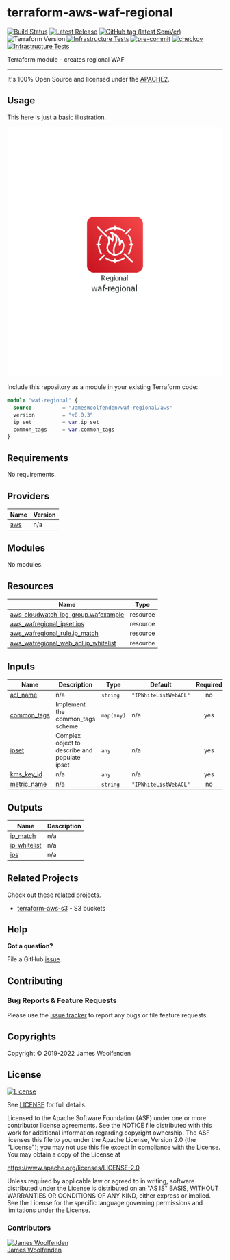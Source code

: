 # terraform-aws-waf-regional

[![Build Status](https://github.com/JamesWoolfenden/terraform-aws-waf-regional/workflows/Verify%20and%20Bump/badge.svg?branch=master)](https://github.com/JamesWoolfenden/terraform-aws-waf-regional)
[![Latest Release](https://img.shields.io/github/release/JamesWoolfenden/terraform-aws-waf-regional.svg)](https://github.com/JamesWoolfenden/terraform-aws-waf-regional/releases/latest)
[![GitHub tag (latest SemVer)](https://img.shields.io/github/tag/JamesWoolfenden/terraform-aws-waf-regional.svg?label=latest)](https://github.com/JamesWoolfenden/terraform-aws-waf-regional/releases/latest)
![Terraform Version](https://img.shields.io/badge/tf-%3E%3D0.14.0-blue.svg)
[![Infrastructure Tests](https://www.bridgecrew.cloud/badges/github/JamesWoolfenden/terraform-aws-waf-regional/cis_aws)](https://www.bridgecrew.cloud/link/badge?vcs=github&fullRepo=JamesWoolfenden%2Fterraform-aws-waf-regional&benchmark=CIS+AWS+V1.2)
[![pre-commit](https://img.shields.io/badge/pre--commit-enabled-brightgreen?logo=pre-commit&logoColor=white)](https://github.com/pre-commit/pre-commit)
[![checkov](https://img.shields.io/badge/checkov-verified-brightgreen)](https://www.checkov.io/)
[![Infrastructure Tests](https://www.bridgecrew.cloud/badges/github/jameswoolfenden/terraform-aws-waf-regional/general)](https://www.bridgecrew.cloud/link/badge?vcs=github&fullRepo=JamesWoolfenden%2Fterraform-aws-waf-regional&benchmark=INFRASTRUCTURE+SECURITY)

Terraform module - creates regional WAF

---

It's 100% Open Source and licensed under the [APACHE2](LICENSE).

## Usage

This here is just a basic illustration.

![waf-regional](./diagram/waf-regional.png)

Include this repository as a module in your existing Terraform code:

```terraform
module "waf-regional" {
  source          = "JamesWoolfenden/waf-regional/aws"
  version         = "v0.0.3"
  ip_set          = var.ip_set
  common_tags     = var.common_tags
}
```

<!-- BEGINNING OF PRE-COMMIT-TERRAFORM DOCS HOOK -->

## Requirements

No requirements.

## Providers

| Name                                             | Version |
| ------------------------------------------------ | ------- |
| <a name="provider_aws"></a> [aws](#provider_aws) | n/a     |

## Modules

No modules.

## Resources

| Name                                                                                                                                    | Type     |
| --------------------------------------------------------------------------------------------------------------------------------------- | -------- |
| [aws_cloudwatch_log_group.wafexample](https://registry.terraform.io/providers/hashicorp/aws/latest/docs/resources/cloudwatch_log_group) | resource |
| [aws_wafregional_ipset.ips](https://registry.terraform.io/providers/hashicorp/aws/latest/docs/resources/wafregional_ipset)              | resource |
| [aws_wafregional_rule.ip_match](https://registry.terraform.io/providers/hashicorp/aws/latest/docs/resources/wafregional_rule)           | resource |
| [aws_wafregional_web_acl.ip_whitelist](https://registry.terraform.io/providers/hashicorp/aws/latest/docs/resources/wafregional_web_acl) | resource |

## Inputs

| Name                                                               | Description                                   | Type       | Default               | Required |
| ------------------------------------------------------------------ | --------------------------------------------- | ---------- | --------------------- | :------: |
| <a name="input_acl_name"></a> [acl_name](#input_acl_name)          | n/a                                           | `string`   | `"IPWhiteListWebACL"` |    no    |
| <a name="input_common_tags"></a> [common_tags](#input_common_tags) | Implement the common_tags scheme              | `map(any)` | n/a                   |   yes    |
| <a name="input_ipset"></a> [ipset](#input_ipset)                   | Complex object to describe and populate ipset | `any`      | n/a                   |   yes    |
| <a name="input_kms_key_id"></a> [kms_key_id](#input_kms_key_id)    | n/a                                           | `any`      | n/a                   |   yes    |
| <a name="input_metric_name"></a> [metric_name](#input_metric_name) | n/a                                           | `string`   | `"IPWhiteListWebACL"` |    no    |

## Outputs

| Name                                                                    | Description |
| ----------------------------------------------------------------------- | ----------- |
| <a name="output_ip_match"></a> [ip_match](#output_ip_match)             | n/a         |
| <a name="output_ip_whitelist"></a> [ip_whitelist](#output_ip_whitelist) | n/a         |
| <a name="output_ips"></a> [ips](#output_ips)                            | n/a         |

<!-- END OF PRE-COMMIT-TERRAFORM DOCS HOOK -->

## Related Projects

Check out these related projects.

- [terraform-aws-s3](https://github.com/jameswoolfenden/terraform-aws-s3) - S3 buckets

## Help

**Got a question?**

File a GitHub [issue](https://github.com/JamesWoolfenden/terraform-aws-waf-regional/issues).

## Contributing

### Bug Reports & Feature Requests

Please use the [issue tracker](https://github.com/JamesWoolfenden/terraform-aws-waf-regional/issues) to report any bugs or file feature requests.

## Copyrights

Copyright © 2019-2022 James Woolfenden

## License

[![License](https://img.shields.io/badge/License-Apache%202.0-blue.svg)](https://opensource.org/licenses/Apache-2.0)

See [LICENSE](LICENSE) for full details.

Licensed to the Apache Software Foundation (ASF) under one
or more contributor license agreements. See the NOTICE file
distributed with this work for additional information
regarding copyright ownership. The ASF licenses this file
to you under the Apache License, Version 2.0 (the
"License"); you may not use this file except in compliance
with the License. You may obtain a copy of the License at

<https://www.apache.org/licenses/LICENSE-2.0>

Unless required by applicable law or agreed to in writing,
software distributed under the License is distributed on an
"AS IS" BASIS, WITHOUT WARRANTIES OR CONDITIONS OF ANY
KIND, either express or implied. See the License for the
specific language governing permissions and limitations
under the License.

### Contributors

[![James Woolfenden][jameswoolfenden_avatar]][jameswoolfenden_homepage]<br/>[James Woolfenden][jameswoolfenden_homepage]

[jameswoolfenden_homepage]: https://github.com/jameswoolfenden
[jameswoolfenden_avatar]: https://github.com/jameswoolfenden.png?size=150
[github]: https://github.com/jameswoolfenden
[linkedin]: https://www.linkedin.com/in/jameswoolfenden/
[twitter]: https://twitter.com/JimWoolfenden
[share_twitter]: https://twitter.com/intent/tweet/?text=terraform-aws-waf-regional&url=https://github.com/JamesWoolfenden/terraform-aws-waf-regional
[share_linkedin]: https://www.linkedin.com/shareArticle?mini=true&title=terraform-aws-waf-regional&url=https://github.com/JamesWoolfenden/terraform-aws-waf-regional
[share_reddit]: https://reddit.com/submit/?url=https://github.com/JamesWoolfenden/terraform-aws-waf-regional
[share_facebook]: https://facebook.com/sharer/sharer.php?u=https://github.com/JamesWoolfenden/terraform-aws-waf-regional
[share_email]: mailto:?subject=terraform-aws-waf-regional&body=https://github.com/JamesWoolfenden/terraform-aws-waf-regional
